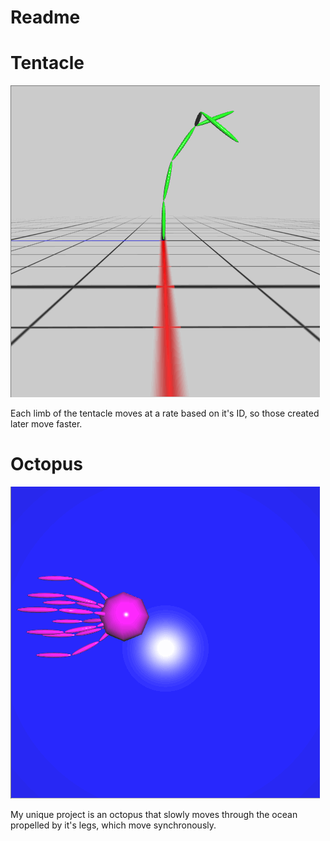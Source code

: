 # Readme

# Tentacle

![](/assignments/a6-transform/Tentacle.gif)

Each limb of the tentacle moves at a rate based on it's ID, so those created later move faster.

# Octopus

![](/assignments/a6-transform/Oct2.gif)

My unique project is an octopus that slowly moves through the ocean propelled by it's legs, which move synchronously.

